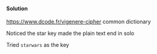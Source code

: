 #### Solution

https://www.dcode.fr/vigenere-cipher common dictionary

Noticed the star key made the plain text end in solo

Tried `starwars` as the key
